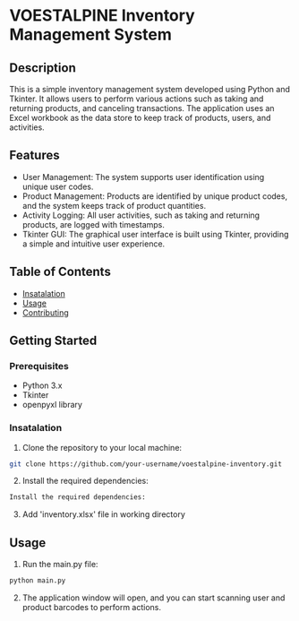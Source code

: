 # VOESTALPINE Inventory Management System

## Description

This is a simple inventory management system developed using Python and Tkinter. It allows users to perform various actions such as taking and returning products, and canceling transactions. The application uses an Excel workbook as the data store to keep track of products, users, and activities.

## Features

- User Management: The system supports user identification using unique user codes.
- Product Management: Products are identified by unique product codes, and the system keeps track of product quantities.
- Activity Logging: All user activities, such as taking and returning products, are logged with timestamps.
- Tkinter GUI: The graphical user interface is built using Tkinter, providing a simple and intuitive user experience.

## Table of Contents

- [Insatalation](#insatalation)
- [Usage](#usage)
- [Contributing](#contributing)

## Getting Started

### Prerequisites

- Python 3.x
- Tkinter
- openpyxl library

### Insatalation

1. Clone the repository to your local machine:

```bash
git clone https://github.com/your-username/voestalpine-inventory.git
```

2. Install the required dependencies:

```bash
Install the required dependencies:
```

3. Add 'inventory.xlsx' file in working directory

## Usage

1. Run the main.py file:

```bash
python main.py
```

2. The application window will open, and you can start scanning user and product barcodes to perform actions.
